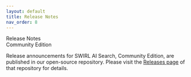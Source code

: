 ```yaml
---
layout: default
title: Release Notes
nav_order: 8
---
```


<span class="big-text">Release Notes</span><br/><span class="med-text">Community Edition</span>

Release announcements for SWIRL AI Search, Community Edition, are published in our open-source repository.  Please visit the [Releases page](https://github.com/swirlai/swirl-search/releases) of that repository for details.
